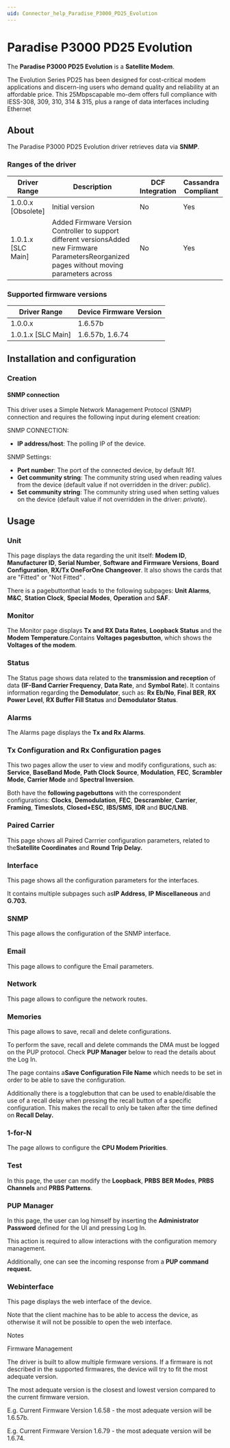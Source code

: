 ```yaml
---
uid: Connector_help_Paradise_P3000_PD25_Evolution
---
```


# Paradise P3000 PD25 Evolution

The **Paradise P3000 PD25 Evolution** is a **Satellite Modem**.

The Evolution Series PD25 has been designed for cost-critical modem applications and discern-ing users who demand quality and reliability at an affordable price. This 25Mbpscapable mo-dem offers full compliance with IESS-308, 309, 310, 314 & 315, plus a range of data interfaces including Ethernet

## About

The Paradise P3000 PD25 Evolution driver retrieves data via **SNMP**.

### Ranges of the driver

| **Driver Range**     | **Description**                                                                                                                                | **DCF Integration** | **Cassandra Compliant** |
|----------------------|------------------------------------------------------------------------------------------------------------------------------------------------|---------------------|-------------------------|
| 1.0.0.x \[Obsolete\] | Initial version                                                                                                                                | No                  | Yes                     |
| 1.0.1.x \[SLC Main\] | Added Firmware Version Controller to support different versionsAdded new Firmware ParametersReorganized pages without moving parameters across | No                  | Yes                     |

### Supported firmware versions

| **Driver Range**     | **Device Firmware Version** |
|----------------------|-----------------------------|
| 1.0.0.x              | 1.6.57b                     |
| 1.0.1.x \[SLC Main\] | 1.6.57b, 1.6.74             |

## Installation and configuration

### Creation

#### SNMP connection

This driver uses a Simple Network Management Protocol (SNMP) connection and requires the following input during element creation:

SNMP CONNECTION:

- **IP address/host**: The polling IP of the device.

SNMP Settings:

- **Port number**: The port of the connected device, by default *161*.
- **Get community string**: The community string used when reading values from the device (default value if not overridden in the driver: *public*).
- **Set community string**: The community string used when setting values on the device (default value if not overridden in the driver: *private*).

## Usage

### Unit

This page displays the data regarding the unit itself: **Modem ID**, **Manufacturer ID**, **Serial Number**, **Software and Firmware Versions**, **Board Configuration**, **RX/Tx OneForOne Changeover**. It also shows the cards that are "Fitted" or "Not Fitted" .

There is a pagebuttonthat leads to the following subpages: **Unit Alarms**, **M&C**, **Station Clock**, **Special Modes**, **Operation** and **SAF**.

### Monitor

The Monitor page displays **Tx and RX Data Rates**, **Loopback Status** and the **Modem Temperature**.Contains **Voltages pagesbutton**, which shows the **Voltages of the modem**.

### Status

The Status page shows data related to the **transmission and reception** of data **(IF-Band Carrier Frequency**, **Data Rate**, and **Symbol Rate**). It contains information regarding the **Demodulator**, such as: **Rx Eb/No**, **Final BER**, **RX Power Level**, **RX Buffer Fill Status** and **Demodulator Status**.

### Alarms

The Alarms page displays the **Tx and Rx Alarms**.

### Tx Configuration and Rx Configuration pages

This two pages allow the user to view and modify configurations, such as: **Service**, **BaseBand Mode**, **Path Clock Source**, **Modulation**, **FEC**, **Scrambler Mode**, **Carrier Mode** and **Spectral Inversion**.

Both have the **following pagebuttons** with the correspondent configurations: **Clocks**, **Demodulation**, **FEC**, **Descrambler**, **Carrier**, **Framing**, **Timeslots**, **Closed+ESC**, **IBS/SMS**, **IDR** and **BUC/LNB**.

### Paired Carrier

This page shows all Paired Carrrier configuration parameters, related to the**Satellite Coordinates** and **Round Trip Delay.**

### Interface

This page shows all the configuration parameters for the interfaces.

It contains multiple subpages such as**IP Address**, **IP Miscellaneous** and **G.703.**

### SNMP

This page allows the configuration of the SNMP interface.

### Email

This page allows to configure the Email parameters.

### Network

This page allows to configure the network routes.

### Memories

This page allows to save, recall and delete configurations.

To perform the save, recall and delete commands the DMA must be logged on the PUP protocol. Check **PUP Manager** below to read the details about the Log In.

The page contains a**Save Configuration File Name** which needs to be set in order to be able to save the configuration.

Additionally there is a togglebutton that can be used to enable/disable the use of a recall delay when pressing the recall button of a specific configuration. This makes the recall to only be taken after the time defined on **Recall Delay.**

### 1-for-N

The page allows to configure the **CPU Modem Priorities**.

### Test

In this page, the user can modify the **Loopback**, **PRBS** **BER Modes**, **PRBS Channels** and **PRBS Patterns**.

### PUP Manager

In this page, the user can log himself by inserting the **Administrator Password** defined for the UI and pressing Log In.

This action is required to allow interactions with the configuration memory management.

Additionally, one can see the incoming response from a **PUP command request.**

### Webinterface

This page displays the web interface of the device.

Note that the client machine has to be able to access the device, as otherwise it will not be possible to open the web interface.

Notes

Firmware Management

The driver is built to allow multiple firmware versions. If a firmware is not described in the supported firmwares, the device will try to fit the most adequate version.

The most adequate version is the closest and lowest version compared to the current firmware version.

E.g. Current Firmware Version 1.6.58 - the most adequate version will be 1.6.57b.

E.g. Current Firmware Version 1.6.79 - the most adequate version will be 1.6.74.
